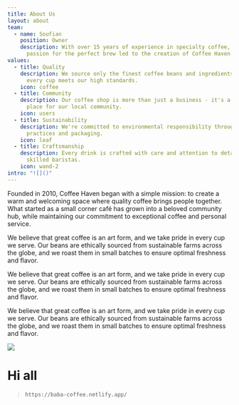 ```yaml
---
title: About Us
layout: about
team:
  - name: Soufian
    position: Owner
    description: With over 15 years of experience in specialty coffee, Sarah's
      passion for the perfect brew led to the creation of Coffee Haven.
values:
  - title: Quality
    description: We source only the finest coffee beans and ingredients, ensuring
      every cup meets our high standards.
    icon: coffee
  - title: Community
    description: Our coffee shop is more than just a business - it's a gathering
      place for our local community.
    icon: users
  - title: Sustainability
    description: We're committed to environmental responsibility through sustainable
      practices and packaging.
    icon: leaf
  - title: Craftsmanship
    description: Every drink is crafted with care and attention to detail by our
      skilled baristas.
    icon: wand-2
intro: "![]()"
---
```

Founded in 2010, Coffee Haven began with a simple mission: to create a warm and welcoming space where quality coffee brings people together. What started as a small corner café has grown into a beloved community hub, while maintaining our commitment to exceptional coffee and personal service.

We believe that great coffee is an art form, and we take pride in every cup we serve. Our beans are ethically sourced from sustainable farms across the globe, and we roast them in small batches to ensure optimal freshness and flavor.

We believe that great coffee is an art form, and we take pride in every cup we serve. Our beans are ethically sourced from sustainable farms across the globe, and we roast them in small batches to ensure optimal freshness and flavor.

We believe that great coffee is an art form, and we take pride in every cup we serve. Our beans are ethically sourced from sustainable farms across the globe, and we roast them in small batches to ensure optimal freshness and flavor.



![](images/screenshot-2024-06-09-170534.png)



# Hi all



> `https://baba-coffee.netlify.app/`
